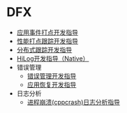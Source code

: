 # DFX

- [应用事件打点开发指导](hiappevent-guidelines.md)
- [性能打点跟踪开发指导](hitracemeter-guidelines.md)
- [分布式跟踪开发指导](hitracechain-guidelines.md)
- [HiLog开发指导（Native）](hilog-guidelines.md)
- 错误管理
  - [错误管理开发指导](errormanager-guidelines.md)
  - [应用恢复开发指导](apprecovery-guidelines.md)
- 日志分析
  - [进程崩溃(cppcrash)日志分析指导](cppcrash-guidelines.md)